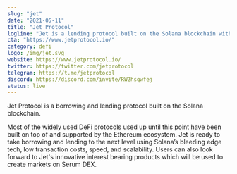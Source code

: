 ```yaml
---
slug: "jet"
date: "2021-05-11"
title: "Jet Protocol"
logline: "Jet is a lending protocol built on the Solana blockchain with a focus on innovative lending products and cross-chain interest rate arbitrage."
cta: "https://www.jetprotocol.io/"
category: defi
logo: /img/jet.svg
website: https://www.jetprotocol.io/
twitter: https://twitter.com/jetprotocol
telegram: https://t.me/jetprotocol
discord: https://discord.com/invite/RW2hsqwfej
status: live
---
```


Jet Protocol is a borrowing and lending protocol built on the Solana blockchain.

Most of the widely used DeFi protocols used up until this point have been built on top of and supported by the Ethereum ecosystem. Jet is ready to take borrowing and lending to the next level using Solana’s bleeding edge tech, low transaction costs, speed, and scalability. Users can also look forward to Jet's innovative interest bearing products which will be used to create markets on Serum DEX.
